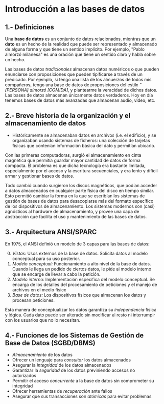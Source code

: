 # Introducción a las bases de datos

## 1.- Definiciones

Una **base de datos** es un conjunto de datos relacionados, mientras que un **dato** es un hecho de la realidad que puede ser representado y almacenado de alguna forma y que tiene un sentido implícito. Por ejemplo, "Pablo almorzó milanesa" es una oración que tiene un sentido claro y habla sobre un hecho.

Las bases de datos _tradicionales_ almacenan datos numéricos o que pueden enunciarse con proposiciones que pueden tipificarse a través de un predicado. Por ejemplo, si tengo una lista de los almuerzos de todos mis compañeros, tengo una base de datos de proposiciones del estilo _"[PERSONA] almorzó [COMIDA]_, y plantearme la veracidad de dichos datos. Las bases de datos almacenan únicamente datos verdaderos. Hoy en día tenemos bases de datos más avanzadas que almacenan audio, video, etc.

## 2.- Breve historia de la organización y el almacenamiento de datos

- Históricamente se almacenaban datos en archivos (i.e. el edificio), y se organizaban usando sistemas de ficheros: una colección de tarjetas físicas que contenían información básica del dato y permitían ubicarlo.

Con las primeras computadoras, surgió el almacenamiento en cinta magnética que permitía guardar mayor cantidad de datos de forma compacta. El problema es que dicha tecnología era bastante limitada, especialmente por el acceso y la escritura secuenciales, y era lento y difícil armar y gestionar bases de datos.

Todo cambió cuando surgieron los discos magnéticos, que podían acceder a datos almacenados en cualquier parte física del disco en tiempo similar. Esto permitió cambiar la forma en la que se escribían los sistemas de gestión de bases de datos para desacoplarse más del formato específico de los dispositivos de almacenamiento. Los sistemas modernos son (casi) agnósticos al hardware de almacenamiento, y provee una capa de abstracción que facilita el uso y mantenimiento de las bases de datos.

## 3.- Arquitectura ANSI/SPARC

En 1975, el ANSI definió un modelo de 3 capas para las bases de datos:

0. _Vistas:_ Usos externos de la base de datos. Solicita datos al modelo conceptual para su uso posterior.
1. _Modelo conceptual:_ Funcionamiento a alto nivel de la base de datos. Cuando le llega un pedido de ciertos datos, le pide al modelo interno que se encarge de llevar a cabo la petición.
2. _Modelo interno:_ Implementación específica del modelo conceptual. Se encarga de los detalles del procesamiento de peticiones y el manejo de archivos en el medio físico
3. _Base de datos:_ Los dispositivos físicos que almacenan los datos y procesan peticiones.

Esta manera de conceptualizar los datos garantiza su _independencia_ física y lógica. Cada dato puede ser alterado sin modificar al resto ni interrumpir con los usuarios que no lo necesitan.

## 4.- Funciones de los Sistemas de Gestión de Base de Datos (SGBD/DBMS)

- _Almacenamiento_ de los datos
- Ofrecer un lenguaje para _consultar_ los datos almacenados
- Asegurar la _integridad_ de los datos almacenados
- Garantizar la _seguridad_ de los datos previniendo accesos no autorizados
- Permitir el acceso _concurrente_ a la base de datos sin comprometer su integridad
- Ofrecer herramientas de _recuperación_ ante fallos
- Asegurar que sus transacciones son _atómicas_ para evitar problemas

